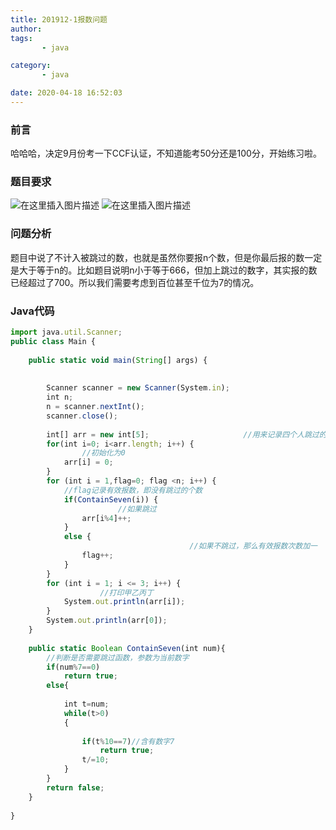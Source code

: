 ```yaml
---
title: 201912-1报数问题
author: 
tags: 
       - java

category: 
       - java

date: 2020-04-18 16:52:03
---
```

### 前言

哈哈哈，决定9月份考一下CCF认证，不知道能考50分还是100分，开始练习啦。

### 题目要求

![在这里插入图片描述](https://gitee.com/fuyingyou/picgo/raw/master/img_algorithm/202403151951393.png)
![在这里插入图片描述](https://gitee.com/fuyingyou/picgo/raw/master/img_algorithm/202403151951394.png)

### 问题分析

题目中说了不计入被跳过的数，也就是虽然你要报n个数，但是你最后报的数一定是大于等于n的。比如题目说明n小于等于666，但加上跳过的数字，其实报的数已经超过了700。所以我们需要考虑到百位甚至千位为7的情况。

### Java代码

```js 
import java.util.Scanner;
public class Main {
    
	public static void main(String[] args) {
    
	
		Scanner scanner = new Scanner(System.in);
		int n;
		n = scanner.nextInt();
		scanner.close();
		
		int[] arr = new int[5];						//用来记录四个人跳过的次数
		for(int i=0; i<arr.length; i++) {
    			//初始化为0
			arr[i] = 0;
		}
		for (int i = 1,flag=0; flag <n; i++) {
    		//flag记录有效报数，即没有跳过的个数
			if(ContainSeven(i)) {
    					//如果跳过
				arr[i%4]++;
			}
			else {
    									//如果不跳过，那么有效报数次数加一
				flag++;
			}
		}
		for (int i = 1; i <= 3; i++) {
    				//打印甲乙丙丁
			System.out.println(arr[i]);
		}
		System.out.println(arr[0]);
	}
	
	public static Boolean ContainSeven(int num){
    	//判断是否需要跳过函数，参数为当前数字
	    if(num%7==0)
	        return true;
	    else{
    
	    	int t=num;
	    	while(t>0)
	    	{
    
	    		if(t%10==7)//含有数字7
	    			return true;
	    		t/=10;
	    	}
	    }
	    return false;
	}
	
}
```